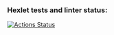 ### Hexlet tests and linter status:
[![Actions Status](https://github.com/AnastaIz/python-project-50/workflows/hexlet-check/badge.svg)](https://github.com/AnastaIz/python-project-50/actions)